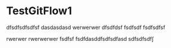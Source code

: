 # TestGitFlow1
dfsdfsdfsdfsf
dasdasdasd
werwerwer
dfsdfdsf
fsdfsdf
fsdfsdfsf

rwerwer
rwerwerwer
fsdfsf
fsdfdasddfsdfsdfasd
sdfsdfsdf∫
